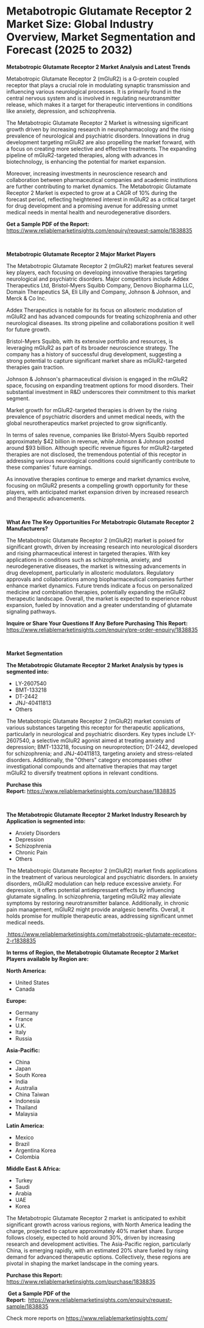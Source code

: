 <p><h1>Metabotropic Glutamate Receptor 2 Market Size: Global Industry Overview, Market Segmentation and Forecast (2025 to 2032)</h1></p><p><strong>Metabotropic Glutamate Receptor 2 Market Analysis and Latest Trends</strong></p>
<p><p>Metabotropic Glutamate Receptor 2 (mGluR2) is a G-protein coupled receptor that plays a crucial role in modulating synaptic transmission and influencing various neurological processes. It is primarily found in the central nervous system and is involved in regulating neurotransmitter release, which makes it a target for therapeutic interventions in conditions like anxiety, depression, and schizophrenia. </p><p>The Metabotropic Glutamate Receptor 2 Market is witnessing significant growth driven by increasing research in neuropharmacology and the rising prevalence of neurological and psychiatric disorders. Innovations in drug development targeting mGluR2 are also propelling the market forward, with a focus on creating more selective and effective treatments. The expanding pipeline of mGluR2-targeted therapies, along with advances in biotechnology, is enhancing the potential for market expansion. </p><p>Moreover, increasing investments in neuroscience research and collaboration between pharmaceutical companies and academic institutions are further contributing to market dynamics. The Metabotropic Glutamate Receptor 2 Market is expected to grow at a CAGR of 10% during the forecast period, reflecting heightened interest in mGluR2 as a critical target for drug development and a promising avenue for addressing unmet medical needs in mental health and neurodegenerative disorders.</p></p>
<p><strong>Get a Sample PDF of the Report:&nbsp;</strong> <a href="https://www.reliablemarketinsights.com/enquiry/request-sample/1838835?utm_campaign=2943&utm_medium=2&utm_source=Github&utm_content=ia&utm_term=08032025&utm_id=metabotropic-glutamate-receptor-2">https://www.reliablemarketinsights.com/enquiry/request-sample/1838835</a></p>
<p>&nbsp;</p>
<p><strong>Metabotropic Glutamate Receptor 2 Major Market Players</strong></p>
<p><p>The Metabotropic Glutamate Receptor 2 (mGluR2) market features several key players, each focusing on developing innovative therapies targeting neurological and psychiatric disorders. Major competitors include Addex Therapeutics Ltd, Bristol-Myers Squibb Company, Denovo Biopharma LLC, Domain Therapeutics SA, Eli Lilly and Company, Johnson & Johnson, and Merck & Co Inc.</p><p>Addex Therapeutics is notable for its focus on allosteric modulation of mGluR2 and has advanced compounds for treating schizophrenia and other neurological diseases. Its strong pipeline and collaborations position it well for future growth.</p><p>Bristol-Myers Squibb, with its extensive portfolio and resources, is leveraging mGluR2 as part of its broader neuroscience strategy. The company has a history of successful drug development, suggesting a strong potential to capture significant market share as mGluR2-targeted therapies gain traction.</p><p>Johnson & Johnson's pharmaceutical division is engaged in the mGluR2 space, focusing on expanding treatment options for mood disorders. Their substantial investment in R&D underscores their commitment to this market segment.</p><p>Market growth for mGluR2-targeted therapies is driven by the rising prevalence of psychiatric disorders and unmet medical needs, with the global neurotherapeutics market projected to grow significantly.</p><p>In terms of sales revenue, companies like Bristol-Myers Squibb reported approximately $42 billion in revenue, while Johnson & Johnson posted around $93 billion. Although specific revenue figures for mGluR2-targeted therapies are not disclosed, the tremendous potential of this receptor in addressing various neurological conditions could significantly contribute to these companies' future earnings.</p><p>As innovative therapies continue to emerge and market dynamics evolve, focusing on mGluR2 presents a compelling growth opportunity for these players, with anticipated market expansion driven by increased research and therapeutic advancements.</p></p>
<p>&nbsp;</p>
<p><strong>What Are The Key Opportunities For Metabotropic Glutamate Receptor 2 Manufacturers?</strong></p>
<p><p>The Metabotropic Glutamate Receptor 2 (mGluR2) market is poised for significant growth, driven by increasing research into neurological disorders and rising pharmaceutical interest in targeted therapies. With key applications in conditions such as schizophrenia, anxiety, and neurodegenerative diseases, the market is witnessing advancements in drug development, particularly in allosteric modulators. Regulatory approvals and collaborations among biopharmaceutical companies further enhance market dynamics. Future trends indicate a focus on personalized medicine and combination therapies, potentially expanding the mGluR2 therapeutic landscape. Overall, the market is expected to experience robust expansion, fueled by innovation and a greater understanding of glutamate signaling pathways.</p></p>
<p><strong>Inquire or Share Your Questions If Any Before Purchasing This Report:</strong> <a href="https://www.reliablemarketinsights.com/enquiry/pre-order-enquiry/1838835?utm_campaign=2943&utm_medium=2&utm_source=Github&utm_content=ia&utm_term=08032025&utm_id=metabotropic-glutamate-receptor-2">https://www.reliablemarketinsights.com/enquiry/pre-order-enquiry/1838835</a></p>
<p>&nbsp;</p>
<p><strong>Market Segmentation</strong></p>
<p><strong>The Metabotropic Glutamate Receptor 2 Market Analysis by types is segmented into:</strong></p>
<p><ul><li>LY-2607540</li><li>BMT-133218</li><li>DT-2442</li><li>JNJ-40411813</li><li>Others</li></ul></p>
<p><p>The Metabotropic Glutamate Receptor 2 (mGluR2) market consists of various substances targeting this receptor for therapeutic applications, particularly in neurological and psychiatric disorders. Key types include LY-2607540, a selective mGluR2 agonist aimed at treating anxiety and depression; BMT-133218, focusing on neuroprotection; DT-2442, developed for schizophrenia; and JNJ-40411813, targeting anxiety and stress-related disorders. Additionally, the "Others" category encompasses other investigational compounds and alternative therapies that may target mGluR2 to diversify treatment options in relevant conditions.</p></p>
<p><strong>Purchase this Report:&nbsp;</strong><a href="https://www.reliablemarketinsights.com/purchase/1838835?utm_campaign=2943&utm_medium=2&utm_source=Github&utm_content=ia&utm_term=08032025&utm_id=metabotropic-glutamate-receptor-2">https://www.reliablemarketinsights.com/purchase/1838835</a></p>
<p>&nbsp;</p>
<p><strong>The Metabotropic Glutamate Receptor 2 Market Industry Research by Application is segmented into:</strong></p>
<p><ul><li>Anxiety Disorders</li><li>Depression</li><li>Schizophrenia</li><li>Chronic Pain</li><li>Others</li></ul></p>
<p><p>The Metabotropic Glutamate Receptor 2 (mGluR2) market finds applications in the treatment of various neurological and psychiatric disorders. In anxiety disorders, mGluR2 modulation can help reduce excessive anxiety. For depression, it offers potential antidepressant effects by influencing glutamate signaling. In schizophrenia, targeting mGluR2 may alleviate symptoms by restoring neurotransmitter balance. Additionally, in chronic pain management, mGluR2 might provide analgesic benefits. Overall, it holds promise for multiple therapeutic areas, addressing significant unmet medical needs.</p></p>
<p><a href="https://www.reliablemarketinsights.com/metabotropic-glutamate-receptor-2-r1838835?utm_campaign=2943&utm_medium=2&utm_source=Github&utm_content=ia&utm_term=08032025&utm_id=metabotropic-glutamate-receptor-2">&nbsp;https://www.reliablemarketinsights.com/metabotropic-glutamate-receptor-2-r1838835</a></p>
<p><strong>In terms of Region, the Metabotropic Glutamate Receptor 2 Market Players available by Region are:</strong></p>
<p>
    <p> <strong> North America: </strong>
        <ul>
            <li>United States</li>
            <li>Canada</li>
        </ul>
        </p> 
    <p> <strong> Europe: </strong>
        <ul>
            <li>Germany</li>
            <li>France</li>
            <li>U.K.</li>
            <li>Italy</li>
            <li>Russia</li>
        </ul>
        </p> 
    <p> <strong> Asia-Pacific: </strong>
        <ul>
            <li>China</li>
            <li>Japan</li>
            <li>South Korea</li>
            <li>India</li>
            <li>Australia</li>
            <li>China Taiwan</li>
            <li>Indonesia</li>
            <li>Thailand</li>
            <li>Malaysia</li>
        </ul>
        </p> 
    <p> <strong> Latin America: </strong>
        <ul>
            <li>Mexico</li>
            <li>Brazil</li>
            <li>Argentina Korea</li>
            <li>Colombia</li>
        </ul>
        </p> 
    <p> <strong> Middle East & Africa: </strong>
        <ul>
            <li>Turkey</li>
            <li>Saudi</li>
            <li>Arabia</li>
            <li>UAE</li>
            <li>Korea</li>
        </ul>
    </p>
    </p>
<p><p>The Metabotropic Glutamate Receptor 2 market is anticipated to exhibit significant growth across various regions, with North America leading the charge, projected to capture approximately 40% market share. Europe follows closely, expected to hold around 30%, driven by increasing research and development activities. The Asia-Pacific region, particularly China, is emerging rapidly, with an estimated 20% share fueled by rising demand for advanced therapeutic options. Collectively, these regions are pivotal in shaping the market landscape in the coming years.</p></p>
<p><strong>Purchase this Report: </strong><a href="https://www.reliablemarketinsights.com/purchase/1838835?utm_campaign=2943&utm_medium=2&utm_source=Github&utm_content=ia&utm_term=08032025&utm_id=metabotropic-glutamate-receptor-2">https://www.reliablemarketinsights.com/purchase/1838835</a></p>
<p>&nbsp;<strong>Get a Sample PDF of the Report:&nbsp;&nbsp;</strong><a href="https://www.reliablemarketinsights.com/enquiry/request-sample/1838835?utm_campaign=2943&utm_medium=2&utm_source=Github&utm_content=ia&utm_term=08032025&utm_id=metabotropic-glutamate-receptor-2">https://www.reliablemarketinsights.com/enquiry/request-sample/1838835</a></p>
<p><strong></strong></p>
<p>Check more reports on <a href="https://www.reliablemarketinsights.com/?utm_campaign=2943&utm_medium=2&utm_source=Github&utm_content=ia&utm_term=08032025&utm_id=metabotropic-glutamate-receptor-2">https://www.reliablemarketinsights.com/</a></p>